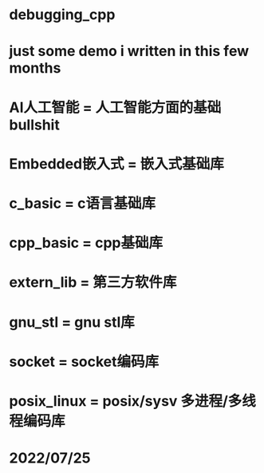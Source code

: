 # debugging_cpp
# just some demo i written in this few months
#   AI人工智能     = 人工智能方面的基础bullshit
#   Embedded嵌入式 = 嵌入式基础库
#   c_basic       = c语言基础库
#   cpp_basic     = cpp基础库
#   extern_lib    = 第三方软件库
#   gnu_stl       = gnu stl库
#   socket        = socket编码库
#   posix_linux   = posix/sysv 多进程/多线程编码库
# 2022/07/25
